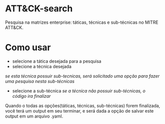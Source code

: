 # ATT&CK-search

Pesquisa na matrizes enterprise: táticas, técnicas e sub-técnicas no MITRE ATT&CK.

# Como usar 
* selecione a tática desejada para a pesquisa
* selecione a técnica desejada

_se esta técnica possuir sub-tecnicas, será solicitado uma opção para fazer uma pesquisa nesta sub-técnicas_
  * selecione a sub-técnica
_se a técnica não possuir sub-técnicas, o código ira finalizar_

Quando o todas as opções(táticas, técnicas, sub-técnicas) forem finalizada, você terá um output em seu terminar, e será dada a opção de salvar este output em um arquivo .yaml.

